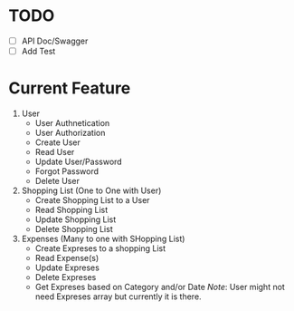 # TODO

- [ ] API Doc/Swagger
- [ ] Add Test

# Current Feature

1. User
    * User Authnetication
    * User Authorization
    * Create User
    * Read User
    * Update User/Password
    * Forgot Password
    * Delete User
2. Shopping List (One to One with User)
    * Create Shopping List to a User
    * Read Shopping List
    * Update Shopping List
    * Delete Shopping List
3. Expenses (Many to one with SHopping List)
    * Create Expreses to a shopping List
    * Read Expense(s)
    * Update Expreses
    * Delete Expreses
    * Get Expreses based on Category and/or Date
    _Note_: User might not need Expreses array but currently it is there.
